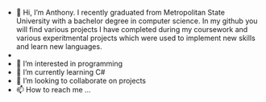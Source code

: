 - 👋 Hi, I’m Anthony. I recently graduated from Metropolitan State University with a bachelor degree in computer science. In my github you will find various projects I have completed during my coursework and various experitmental projects which were used to implement new skills and learn new languages.
- 
- 👀 I’m interested in programming
- 🌱 I’m currently learning C#
- 💞️ I’m looking to collaborate on projects
- 📫 How to reach me ...

